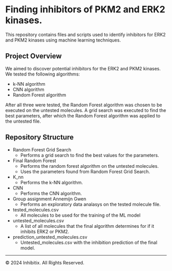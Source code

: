 # Finding inhibitors of PKM2 and ERK2 kinases.
This repository contains files and scripts used to identify inhibitors for ERK2 and PKM2 kinases using machine learning techniques.

## Project Overview
We aimed to discover potential inhibitors for the ERK2 and PKM2 kinases. We tested the following algorithms:
* k-NN algorithm
* CNN algorithm
* Random Forest algorithm

After all three were tested, the Random Forest algorithm was chosen to be executed on the untested molecules.
A grid search was executed to find the best parameters, after which the Random Forest algorithm was applied to the untested file.

## Repository Structure
* Random Forest Grid Search
  - Performs a grid search to find the best values for the parameters.
* Final Random Forest
  - Performs the random forest algorithm on the untested molecules.
  - Uses the parameters found from Random Forest Grid Search.
* K_nn
  - Performs the k-NN algorithm.
* CNN
  - Performs the CNN algorithm.
* Group assignment Annemijn Gwen
  - Performs an exploratory data analasys on the tested molecule file.
* tested_molecules.csv
  - All molecules to be used for the training of the ML model
* untested_molecules.csv
  - A list of all molecules that the final algorithm determines for if it inhibits ERK2 or PKM2.
* prediction_untested_molecules.csv
  - Untested_molecules.csv with the inhibition prediction of the final model.


- - -
© 2024 Inhibitix. All Rights Reserved.

